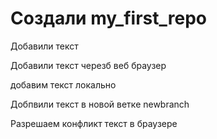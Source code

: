 ﻿# Создали my_first_repo

Добавили текст

Добавили текст черезб веб браузер

добавим текст локально

Добпвили текст в новой ветке newbranch

Разрешаем конфликт текст в браузере
